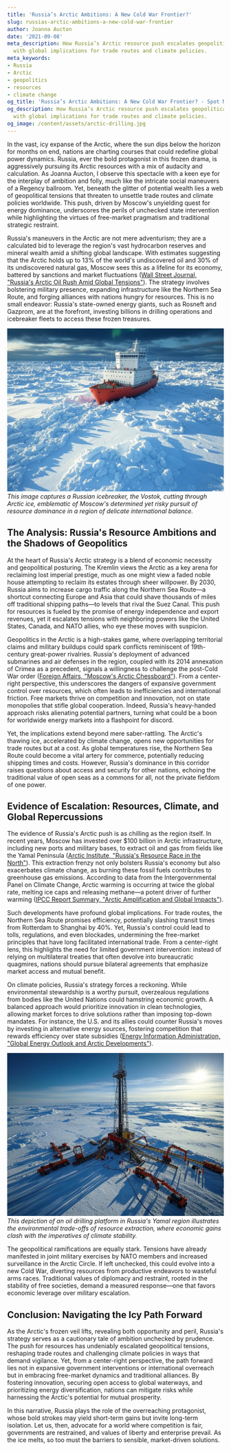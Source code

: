 ```yaml
---
title: 'Russia’s Arctic Ambitions: A New Cold War Frontier?'
slug: russias-arctic-ambitions-a-new-cold-war-frontier
author: Joanna Aucton
date: '2021-09-08'
meta_description: How Russia’s Arctic resource push escalates geopolitical tensions,
  with global implications for trade routes and climate policies.
meta_keywords:
- Russia
- Arctic
- geopolitics
- resources
- climate change
og_title: 'Russia’s Arctic Ambitions: A New Cold War Frontier? - Spot News 24'
og_description: How Russia’s Arctic resource push escalates geopolitical tensions,
  with global implications for trade routes and climate policies.
og_image: /content/assets/arctic-drilling.jpg
---
```


In the vast, icy expanse of the Arctic, where the sun dips below the horizon for months on end, nations are charting courses that could redefine global power dynamics. Russia, ever the bold protagonist in this frozen drama, is aggressively pursuing its Arctic resources with a mix of audacity and calculation. As Joanna Aucton, I observe this spectacle with a keen eye for the interplay of ambition and folly, much like the intricate social maneuvers of a Regency ballroom. Yet, beneath the glitter of potential wealth lies a web of geopolitical tensions that threaten to unsettle trade routes and climate policies worldwide. This push, driven by Moscow's unyielding quest for energy dominance, underscores the perils of unchecked state intervention while highlighting the virtues of free-market pragmatism and traditional strategic restraint.

Russia's maneuvers in the Arctic are not mere adventurism; they are a calculated bid to leverage the region's vast hydrocarbon reserves and mineral wealth amid a shifting global landscape. With estimates suggesting that the Arctic holds up to 13% of the world's undiscovered oil and 30% of its undiscovered natural gas, Moscow sees this as a lifeline for its economy, battered by sanctions and market fluctuations ([Wall Street Journal, "Russia's Arctic Oil Rush Amid Global Tensions"](https://www.wsj.com/articles/russias-arctic-oil-rush)). The strategy involves bolstering military presence, expanding infrastructure like the Northern Sea Route, and forging alliances with nations hungry for resources. This is no small endeavor: Russia's state-owned energy giants, such as Rosneft and Gazprom, are at the forefront, investing billions in drilling operations and icebreaker fleets to access these frozen treasures.

![Russian icebreaker in Arctic waters](/content/assets/russian-icebreaker-vostok.jpg)  
*This image captures a Russian icebreaker, the Vostok, cutting through Arctic ice, emblematic of Moscow's determined yet risky pursuit of resource dominance in a region of delicate international balance.*

## The Analysis: Russia's Resource Ambitions and the Shadows of Geopolitics

At the heart of Russia's Arctic strategy is a blend of economic necessity and geopolitical posturing. The Kremlin views the Arctic as a key arena for reclaiming lost imperial prestige, much as one might view a faded noble house attempting to reclaim its estates through sheer willpower. By 2030, Russia aims to increase cargo traffic along the Northern Sea Route—a shortcut connecting Europe and Asia that could shave thousands of miles off traditional shipping paths—to levels that rival the Suez Canal. This push for resources is fueled by the promise of energy independence and export revenues, yet it escalates tensions with neighboring powers like the United States, Canada, and NATO allies, who eye these moves with suspicion.

Geopolitics in the Arctic is a high-stakes game, where overlapping territorial claims and military buildups could spark conflicts reminiscent of 19th-century great-power rivalries. Russia's deployment of advanced submarines and air defenses in the region, coupled with its 2014 annexation of Crimea as a precedent, signals a willingness to challenge the post-Cold War order ([Foreign Affairs, "Moscow's Arctic Chessboard"](https://www.foreignaffairs.com/articles/russia/2023-arctic-chessboard)). From a center-right perspective, this underscores the dangers of expansive government control over resources, which often leads to inefficiencies and international friction. Free markets thrive on competition and innovation, not on state monopolies that stifle global cooperation. Indeed, Russia's heavy-handed approach risks alienating potential partners, turning what could be a boon for worldwide energy markets into a flashpoint for discord.

Yet, the implications extend beyond mere saber-rattling. The Arctic's thawing ice, accelerated by climate change, opens new opportunities for trade routes but at a cost. As global temperatures rise, the Northern Sea Route could become a vital artery for commerce, potentially reducing shipping times and costs. However, Russia's dominance in this corridor raises questions about access and security for other nations, echoing the traditional value of open seas as a commons for all, not the private fiefdom of one power.

## Evidence of Escalation: Resources, Climate, and Global Repercussions

The evidence of Russia's Arctic push is as chilling as the region itself. In recent years, Moscow has invested over $100 billion in Arctic infrastructure, including new ports and military bases, to extract oil and gas from fields like the Yamal Peninsula ([Arctic Institute, "Russia's Resource Race in the North"](https://www.arcticinstitute.org/russias-arctic-resource-race)). This extraction frenzy not only bolsters Russia's economy but also exacerbates climate change, as burning these fossil fuels contributes to greenhouse gas emissions. According to data from the Intergovernmental Panel on Climate Change, Arctic warming is occurring at twice the global rate, melting ice caps and releasing methane—a potent driver of further warming ([IPCC Report Summary, "Arctic Amplification and Global Impacts"](https://www.ipcc.ch/report/arctic-sixth-assessment/)).

Such developments have profound global implications. For trade routes, the Northern Sea Route promises efficiency, potentially slashing transit times from Rotterdam to Shanghai by 40%. Yet, Russia's control could lead to tolls, regulations, and even blockades, undermining the free-market principles that have long facilitated international trade. From a center-right lens, this highlights the need for limited government intervention: instead of relying on multilateral treaties that often devolve into bureaucratic quagmires, nations should pursue bilateral agreements that emphasize market access and mutual benefit.

On climate policies, Russia's strategy forces a reckoning. While environmental stewardship is a worthy pursuit, overzealous regulations from bodies like the United Nations could hamstring economic growth. A balanced approach would prioritize innovation in clean technologies, allowing market forces to drive solutions rather than imposing top-down mandates. For instance, the U.S. and its allies could counter Russia's moves by investing in alternative energy sources, fostering competition that rewards efficiency over state subsidies ([Energy Information Administration, "Global Energy Outlook and Arctic Developments"](https://www.eia.gov/outlooks/aeo/arctic-energy/)).

![Arctic oil drilling site](/content/assets/arctic-yamal-drilling.jpg)  
*This depiction of an oil drilling platform in Russia's Yamal region illustrates the environmental trade-offs of resource extraction, where economic gains clash with the imperatives of climate stability.*

The geopolitical ramifications are equally stark. Tensions have already manifested in joint military exercises by NATO members and increased surveillance in the Arctic Circle. If left unchecked, this could evolve into a new Cold War, diverting resources from productive endeavors to wasteful arms races. Traditional values of diplomacy and restraint, rooted in the stability of free societies, demand a measured response—one that favors economic leverage over military escalation.

## Conclusion: Navigating the Icy Path Forward

As the Arctic's frozen veil lifts, revealing both opportunity and peril, Russia's strategy serves as a cautionary tale of ambition unchecked by prudence. The push for resources has undeniably escalated geopolitical tensions, reshaping trade routes and challenging climate policies in ways that demand vigilance. Yet, from a center-right perspective, the path forward lies not in expansive government interventions or international overreach but in embracing free-market dynamics and traditional alliances. By fostering innovation, securing open access to global waterways, and prioritizing energy diversification, nations can mitigate risks while harnessing the Arctic's potential for mutual prosperity.

In this narrative, Russia plays the role of the overreaching protagonist, whose bold strokes may yield short-term gains but invite long-term isolation. Let us, then, advocate for a world where competition is fair, governments are restrained, and values of liberty and enterprise prevail. As the ice melts, so too must the barriers to sensible, market-driven solutions.